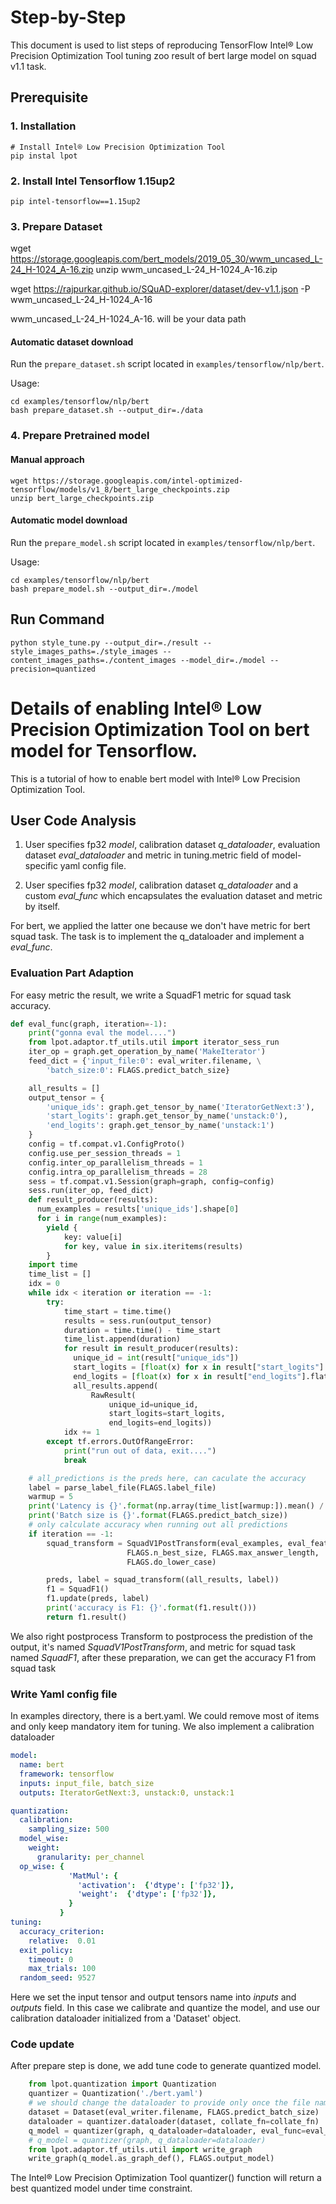 Step-by-Step
============

This document is used to list steps of reproducing TensorFlow Intel® Low Precision Optimization Tool tuning zoo result of bert large model on squad v1.1 task.


## Prerequisite

### 1. Installation
```Shell
# Install Intel® Low Precision Optimization Tool
pip instal lpot
```
### 2. Install Intel Tensorflow 1.15up2
```shell
pip intel-tensorflow==1.15up2
```

### 3. Prepare Dataset
wget https://storage.googleapis.com/bert_models/2019_05_30/wwm_uncased_L-24_H-1024_A-16.zip
unzip wwm_uncased_L-24_H-1024_A-16.zip

wget https://rajpurkar.github.io/SQuAD-explorer/dataset/dev-v1.1.json -P wwm_uncased_L-24_H-1024_A-16

wwm_uncased_L-24_H-1024_A-16. will be your data path

#### Automatic dataset download
Run the `prepare_dataset.sh` script located in `examples/tensorflow/nlp/bert`.

Usage:
```shell
cd examples/tensorflow/nlp/bert
bash prepare_dataset.sh --output_dir=./data
```

### 4. Prepare Pretrained model

#### Manual approach

```shell
wget https://storage.googleapis.com/intel-optimized-tensorflow/models/v1_8/bert_large_checkpoints.zip
unzip bert_large_checkpoints.zip
```
#### Automatic model download
Run the `prepare_model.sh` script located in `examples/tensorflow/nlp/bert`.

Usage:
```shell
cd examples/tensorflow/nlp/bert
bash prepare_model.sh --output_dir=./model
```

## Run Command
  ```Shell
  python style_tune.py --output_dir=./result --style_images_paths=./style_images --content_images_paths=./content_images --model_dir=./model --precision=quantized
  ```

Details of enabling Intel® Low Precision Optimization Tool on bert model for Tensorflow.
=========================

This is a tutorial of how to enable bert model with Intel® Low Precision Optimization Tool.
## User Code Analysis
1. User specifies fp32 *model*, calibration dataset *q_dataloader*, evaluation dataset *eval_dataloader* and metric in tuning.metric field of model-specific yaml config file.

2. User specifies fp32 *model*, calibration dataset *q_dataloader* and a custom *eval_func* which encapsulates the evaluation dataset and metric by itself.

For bert, we applied the latter one because we don't have metric for bert squad task. The task is to implement the q_dataloader and implement a *eval_func*. 

### Evaluation Part Adaption

For easy metric the result, we write a SquadF1 metric for squad task accuracy.

```python
def eval_func(graph, iteration=-1):
    print("gonna eval the model....")
    from lpot.adaptor.tf_utils.util import iterator_sess_run
    iter_op = graph.get_operation_by_name('MakeIterator')
    feed_dict = {'input_file:0': eval_writer.filename, \
        'batch_size:0': FLAGS.predict_batch_size}

    all_results = []
    output_tensor = {
        'unique_ids': graph.get_tensor_by_name('IteratorGetNext:3'),
        'start_logits': graph.get_tensor_by_name('unstack:0'),
        'end_logits': graph.get_tensor_by_name('unstack:1')
    }
    config = tf.compat.v1.ConfigProto()
    config.use_per_session_threads = 1
    config.inter_op_parallelism_threads = 1
    config.intra_op_parallelism_threads = 28
    sess = tf.compat.v1.Session(graph=graph, config=config)
    sess.run(iter_op, feed_dict)
    def result_producer(results):
      num_examples = results['unique_ids'].shape[0]
      for i in range(num_examples):
        yield {
            key: value[i]
            for key, value in six.iteritems(results)
        }
    import time
    time_list = []
    idx = 0
    while idx < iteration or iteration == -1:
        try:
            time_start = time.time() 
            results = sess.run(output_tensor)
            duration = time.time() - time_start
            time_list.append(duration)
            for result in result_producer(results):
              unique_id = int(result["unique_ids"])
              start_logits = [float(x) for x in result["start_logits"].flat]
              end_logits = [float(x) for x in result["end_logits"].flat]
              all_results.append(
                  RawResult(
                      unique_id=unique_id,
                      start_logits=start_logits,
                      end_logits=end_logits))
            idx += 1
        except tf.errors.OutOfRangeError:
            print("run out of data, exit....")
            break

    # all_predictions is the preds here, can caculate the accuracy
    label = parse_label_file(FLAGS.label_file)
    warmup = 5
    print('Latency is {}'.format(np.array(time_list[warmup:]).mean() / FLAGS.predict_batch_size))
    print('Batch size is {}'.format(FLAGS.predict_batch_size))
    # only calculate accuracy when running out all predictions
    if iteration == -1:
        squad_transform = SquadV1PostTransform(eval_examples, eval_features,
                          FLAGS.n_best_size, FLAGS.max_answer_length,
                          FLAGS.do_lower_case)

        preds, label = squad_transform((all_results, label))
        f1 = SquadF1()
        f1.update(preds, label)
        print('accuracy is F1: {}'.format(f1.result()))
        return f1.result()

```
We also right postprocess Transform to postprocess the predistion of the output, it's named *SquadV1PostTransform*, and metric for squad task named *SquadF1*, after these preparation, we can get the accuracy F1 from squad task

### Write Yaml config file
In examples directory, there is a bert.yaml. We could remove most of items and only keep mandatory item for tuning. We also implement a calibration dataloader

```yaml
model: 
  name: bert
  framework: tensorflow
  inputs: input_file, batch_size
  outputs: IteratorGetNext:3, unstack:0, unstack:1

quantization:            
  calibration:
    sampling_size: 500
  model_wise:
    weight:
      granularity: per_channel
  op_wise: {
             'MatMul': {
               'activation':  {'dtype': ['fp32']},
               'weight':  {'dtype': ['fp32']},
             }
           }
tuning:
  accuracy_criterion:
    relative:  0.01   
  exit_policy:
    timeout: 0       
    max_trials: 100 
  random_seed: 9527

```
Here we set the input tensor and output tensors name into *inputs* and *outputs* field. In this case we calibrate and quantize the model, and use our calibration dataloader initialized from a 'Dataset' object.

### Code update

After prepare step is done, we add tune code to generate quantized model.

```python
    from lpot.quantization import Quantization
    quantizer = Quantization('./bert.yaml')
    # we should change the dataloader to provide only once the file name and batch_size
    dataset = Dataset(eval_writer.filename, FLAGS.predict_batch_size)
    dataloader = quantizer.dataloader(dataset, collate_fn=collate_fn)
    q_model = quantizer(graph, q_dataloader=dataloader, eval_func=eval_func)
    # q_model = quantizer(graph, q_dataloader=dataloader)
    from lpot.adaptor.tf_utils.util import write_graph
    write_graph(q_model.as_graph_def(), FLAGS.output_model)
```

The Intel® Low Precision Optimization Tool quantizer() function will return a best quantized model under time constraint.

